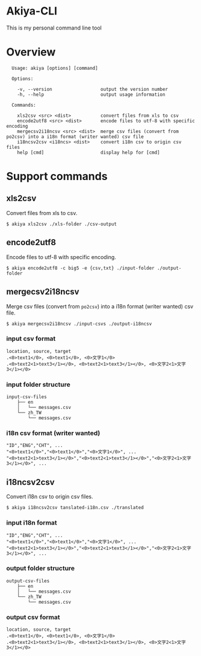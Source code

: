 # Akiya-CLI
This is my personal command line tool

# Overview
```shell
  Usage: akiya [options] [command]

  Options:

    -v, --version                  output the version number
    -h, --help                     output usage information

  Commands:

    xls2csv <src> <dist>           convert files from xls to csv
    encode2utf8 <src> <dist>       encode files to utf-8 with specific encoding
    mergecsv2i18ncsv <src> <dist>  merge csv files (convert from po2csv) into a i18n format (writer wanted) csv file
    i18ncsv2csv <i18ncs> <dist>    convert i18n csv to origin csv files
    help [cmd]                     display help for [cmd]
```

# Support commands
## xls2csv
Convert files from xls to csv.
```shell
$ akiya xls2csv ./xls-folder ./csv-output
```

## encode2utf8
Encode files to utf-8 with specific encoding.
```shell
$ akiya encode2utf8 -c big5 -e {csv,txt} ./input-folder ./output-folder
```

## mergecsv2i18ncsv
Merge csv files (convert from `po2csv`) into a i18n format (writer wanted) csv file.
```shell
$ akiya mergecsv2i18ncsv ./input-csvs ./output-i18ncsv
```
### input csv format
```
location, source, target
.<0>text1</0>, <0>text1</0>, <0>文字1</0>
.<0>text2<1>text3</1></0>, <0>text2<1>text3</1></0>, <0>文字2<1>文字3</1></0>
```
### input folder structure
```
input-csv-files
    ├── en
    │   └── messages.csv
    └── zh_TW
        └── messages.csv
```

### i18n csv format (writer wanted)
```
"ID","ENG","CHT", ...
"<0>text1</0>","<0>text1</0>","<0>文字1</0>", ...
"<0>text2<1>text3</1></0>","<0>text2<1>text3</1></0>","<0>文字2<1>文字3</1></0>", ...
```

## i18ncsv2csv
Convert i18n csv to origin csv files.
```shell
$ akiya i18ncsv2csv tanslated-i18n.csv ./translated
```

### input i18n format
```
"ID","ENG","CHT", ...
"<0>text1</0>","<0>text1</0>","<0>文字1</0>", ...
"<0>text2<1>text3</1></0>","<0>text2<1>text3</1></0>","<0>文字2<1>文字3</1></0>", ...
```

### output folder structure
```
output-csv-files
    ├── en
    │   └── messages.csv
    └── zh_TW
        └── messages.csv
```

### output csv format
```
location, source, target
.<0>text1</0>, <0>text1</0>, <0>文字1</0>
.<0>text2<1>text3</1></0>, <0>text2<1>text3</1></0>, <0>文字2<1>文字3</1></0>
```
